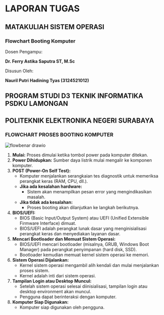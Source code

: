 # LAPORAN TUGAS
## MATAKULIAH SISTEM OPERASI
### Flowchart Booting Komputer

Dosen Pengampu:

**Dr. Ferry Astika Saputra ST, M.Sc**

Disusun Oleh:

**Nauril Putri Hadining Tyas (3124521012)**

## PROGRAM STUDI D3 TEKNIK INFORMATIKA PSDKU LAMONGAN

## POLITEKNIK ELEKTRONIKA NEGERI SURABAYA

### FLOWCHART PROSES BOOTING KOMPUTER


![flowbenar drawio](https://github.com/user-attachments/assets/e4ea9a1a-b9c7-4b4c-a5d2-b36853964145)



1.  **Mulai:** Proses dimulai ketika tombol power pada komputer ditekan.
2.  **Power Dihidupkan:** Sumber daya listrik mulai mengalir ke komponen komputer.
3.  **POST (Power-On Self Test):**
    * Komputer menjalankan serangkaian tes diagnostik untuk memeriksa perangkat keras (RAM, CPU, dll.).
    * **Jika ada kesalahan hardware:**
        * Sistem akan menampilkan pesan error yang mengindikasikan masalah.
    * **Jika tidak ada kesalahan:**
        * Proses booting akan dilanjutkan ke langkah berikutnya.
4.  **BIOS/UEFI:**
    * BIOS (Basic Input/Output System) atau UEFI (Unified Extensible Firmware Interface) dimuat.
    * BIOS/UEFI adalah perangkat lunak dasar yang menginisialisasi perangkat keras dan menyediakan layanan dasar.
5.  **Mencari Bootloader dan Memuat Sistem Operasi:**
    * BIOS/UEFI mencari bootloader (misalnya, GRUB, Windows Boot Manager) pada perangkat penyimpanan (hard disk, SSD).
    * Bootloader kemudian memuat kernel sistem operasi ke memori.
6.  **Sistem Operasi Dijalankan:**
    * Kernel sistem operasi mengambil alih kendali dan mulai menjalankan proses sistem.
    * Kernel adalah inti dari sistem operasi.
7.  **Tampilan Login atau Desktop Muncul:**
    * Setelah sistem operasi selesai diinisialisasi, tampilan login atau desktop environment akan muncul.
    * Pengguna dapat berinteraksi dengan komputer.
8.  **Komputer Siap Digunakan:**
    * Komputer siap digunakan oleh pengguna.
